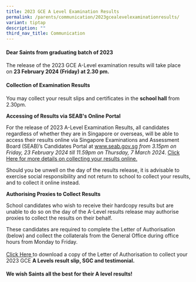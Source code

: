 ```yaml
---
title: 2023 GCE A Level Examination Results
permalink: /parents/communication/2023gcealevelexaminationresults/
variant: tiptap
description: ""
third_nav_title: Communication
---
```

<h4>Dear Saints from graduating batch of 2023 </h4>
<p>The release of the 2023 GCE A-Level examination results will take place
on&nbsp;<strong>23&nbsp;February 2024&nbsp;(Friday) at 2.30 pm.</strong>&nbsp;</p>
<p></p>
<h4>Collection of Examination Results</h4>
<p>You may collect your result slips and certificates in the&nbsp;<strong>school hall</strong>&nbsp;from
2.30pm.</p>
<p></p>
<p><strong>Accessing of Results via SEAB's Online Portal</strong>
</p>
<p>For the release of 2023 A-Level Examination Results, all candidates regardless
of whether they are in Singapore or overseas, will be able to access their
results online via Singapore Examinations and Assessment Board (SEAB)’s
Candidates Portal at <a href="http://www.seab.gov.sg" rel="noopener noreferrer nofollow" target="_blank">www.seab.gov.sg</a>  <em>from 3.15pm on Friday, 23 February 2024 till 11.59pm on Thursday, 7 March 2024</em>.
<a href="/files/2024/Letter_to_Students_on_collection_of_A_level_results_Final.pdf" rel="noopener noreferrer nofollow" target="_blank">Click Here for more details on collecting your results online.</a>
</p>
<p>Should you be unwell on the day of the results release, it is advisable
to exercise social responsibility and not return to school to collect your
results, and to collect it online instead.</p>
<p></p>
<p><strong>Authorising Proxies to Collect Results</strong>
</p>
<p>School candidates who wish to receive their hardcopy results but are unable
to do so on the day of the A-Level results release may authorise proxies
to collect the results on their behalf.</p>
<p>These candidates are required to complete the Letter of Authorisation
(below) and collect the collaterals from the General Office during office
hours from Monday to Friday.
<br>
<br><a href="/files/2024/Letter_of_Authorisation.pdf" rel="noopener noreferrer nofollow" target="_blank">Click Here </a>to
download a copy of the&nbsp;Letter of Authorisation to collect your 2023
GCE <strong>A Levels result slip, SGC and testimonial.</strong>
</p>
<p></p>
<h4>We wish Saints all the best for their A level results!</h4>
<p></p>